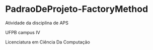 # PadraoDeProjeto-FactoryMethod
Atividade da disciplina de APS 

UFPB campus IV

Licenciatura em Ciência Da Computação
